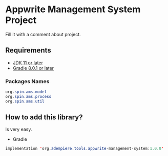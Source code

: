 # Appwrite Management System Project

Fill it with a comment about project.

## Requirements
- [JDK 11 or later](https://adoptium.net/)
- [Gradle 8.0.1 or later](https://gradle.org/install/)


### Packages Names

```Java
org.spin.ams.model
org.spin.ams.process
org.spin.ams.util
```

## How to add this library?

Is very easy.

- Gradle

```Java
implementation 'org.adempiere.tools.appwrite-management-system:1.0.0'
```